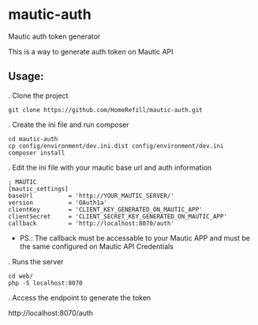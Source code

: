 # mautic-auth
Mautic auth token generator

This is a way to generate auth token on Mautic API

## Usage:

. Clone the project

```
git clone https://github.com/HomeRefill/mautic-auth.git
```

. Create the ini file and run composer

```
cd mautic-auth
cp config/environment/dev.ini.dist config/environment/dev.ini
composer install
```

. Edit the ini file with your mautic base url and auth information

```
; MAUTIC
[mautic_settings]
baseUrl          = 'http://YOUR_MAUTIC_SERVER/'
version          = 'OAuth1a'
clientKey        = 'CLIENT_KEY_GENERATED_ON_MAUTIC_APP'
clientSecret     = 'CLIENT_SECRET_KEY_GENERATED_ON_MAUTIC_APP'
callback         = 'http://localhost:8070/auth'
```

* PS.: The callback must be accessable to your Mautic APP and must be the same configured on Mautic API Credentials

. Runs the server

```
cd web/
php -S localhost:8070
```

. Access the endpoint to generate the token

http://localhost:8070/auth
